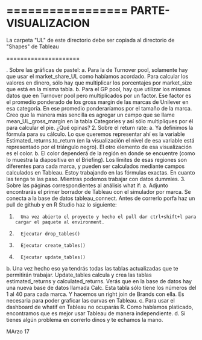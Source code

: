 =================
PARTE-VISUALIZACION
=====================

La carpeta "UL" de este directorio debe ser copiada al directorio de "Shapes" de Tableau 


=====================

.       Sobre las gráficas de pastel:
a.       Para la de Turnover pool, solamente hay que usar el market_share_UL como habíamos acordado. Para calcular los valores en dinero, sólo hay que multiplicar los porcentajes por market_size que está en la misma tabla.
b.      Para el GP pool, hay que utilizar los mismos datos que en Turnover pool  pero multiplicados por un factor. Ese factor es el promedio ponderado de los gross margin de las marcas de Unilever en esa categoría.  En ese promedio ponderaríamos por el tamaño de la marca. Creo que la manera más sencilla es agregar un campo que se llame mean_UL_gross_margin en la tabla Categories y así sólo multipliques por él para calcular el pie. ¿Qué opinas?
2.       Sobre el return rate:
a.       Ya definimos la fórmula para su cálculo. Lo que queremos representar ahí es la variable Estimated_returns.to_return (en la visualización el nivel de esa variable está representado por el triángulo negro). El otro elemento de esa visualización es el color. 
b.       El color dependerá de la región en donde se encuentre (como lo muestra la diapositiva en el Briefing). Los límites de esas regiones son diferentes para cada marca, y pueden ser calculados mediante campos calculados en Tableau. Estoy trabajando en las fórmulas exactas. En cuanto las tenga te las paso. Mientras podemos trabajar con datos dummies.
3.       Sobre las páginas correspondientes al análisis what if:
a.       Adjunto encontrarás el primer borrador de Tableau con el simulador por marca. Se conecta a la base de datos tableau_connect. Antes de correrlo porfa haz un pull de github y en R Studio haz lo siguiente:
1.       Una vez abierto el proyecto y hecho el pull dar ctrl+shift+l para cargar el paquete al environment.  
2.       Ejecutar drop_tables()
3.       Ejecutar create_tables()
4.       Ejecutar update_tables()
b.      Una vez hecho eso ya tendrás todas las tablas actualizadas que te permitirán trabajar. Update_tables calcula y crea las tablas estimated_returns y calculated_returns. Verás que en la base de datos hay una nueva base de datos llamada Calc. Esta tabla sólo tiene los números del 1 al 40 para cada marca. Y hacemos un right join de Brands con ella. Es necesaria para poder graficar las curvas en Tableau.
c.       Para usar el dashboard de whatif en Tableau no ocuparás R. Como habíamos platicado, encontramos que es mejor usar Tableau de manera independiente.
d.      Si tienes algún problema en correrlo dinos y te echamos la mano.

MArzo 17
